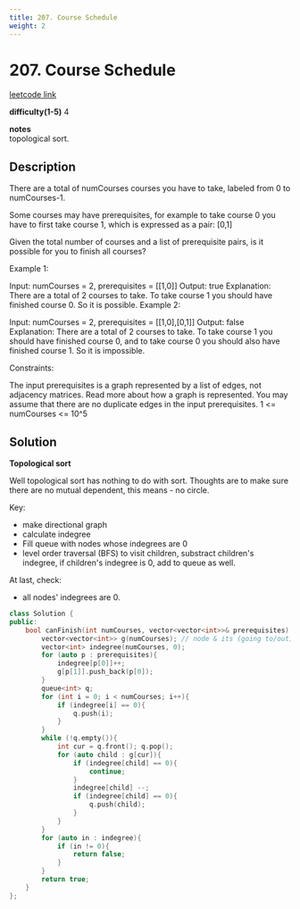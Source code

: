 ```yaml
---
title: 207. Course Schedule
weight: 2
---
```

# 207. Course Schedule
[leetcode link](https://leetcode.com/problems/course-schedule/)

**difficulty(1-5)** 
4

**notes**   
topological sort.

## Description
There are a total of numCourses courses you have to take, labeled from 0 to numCourses-1.

Some courses may have prerequisites, for example to take course 0 you have to first take course 1, which is expressed as a pair: [0,1]

Given the total number of courses and a list of prerequisite pairs, is it possible for you to finish all courses?

Example 1:

Input: numCourses = 2, prerequisites = [[1,0]]
Output: true
Explanation: There are a total of 2 courses to take. 
             To take course 1 you should have finished course 0. So it is possible.
Example 2:

Input: numCourses = 2, prerequisites = [[1,0],[0,1]]
Output: false
Explanation: There are a total of 2 courses to take. 
             To take course 1 you should have finished course 0, and to take course 0 you should
             also have finished course 1. So it is impossible.
 

Constraints:

The input prerequisites is a graph represented by a list of edges, not adjacency matrices. Read more about how a graph is represented.
You may assume that there are no duplicate edges in the input prerequisites.
1 <= numCourses <= 10^5

## Solution

**Topological sort**

Well topological sort has nothing to do with sort. Thoughts are to make sure there are no mutual dependent, this means - no circle. 

Key: 
- make directional graph
- calculate indegree
- Fill queue with nodes whose indegrees are 0
- level order traversal (BFS) to visit children, substract children's indegree, if children's indegree is 0, add to queue as well.

At last, check:
- all nodes' indegrees are 0. 

```c++
class Solution {
public:
    bool canFinish(int numCourses, vector<vector<int>>& prerequisites) {
        vector<vector<int>> g(numCourses); // node & its (going to/out) neighbors
        vector<int> indegree(numCourses, 0);
        for (auto p : prerequisites){
            indegree[p[0]]++;
            g[p[1]].push_back(p[0]);
        }
        queue<int> q;
        for (int i = 0; i < numCourses; i++){
            if (indegree[i] == 0){
                q.push(i);
            }
        }
        while (!q.empty()){
            int cur = q.front(); q.pop();
            for (auto child : g[cur]){
                if (indegree[child] == 0){
                    continue;
                }
                indegree[child] --;
                if (indegree[child] == 0){
                    q.push(child);
                }
            }
        }
        for (auto in : indegree){
            if (in != 0){
                return false;
            }
        }
        return true;
    }
};
```
